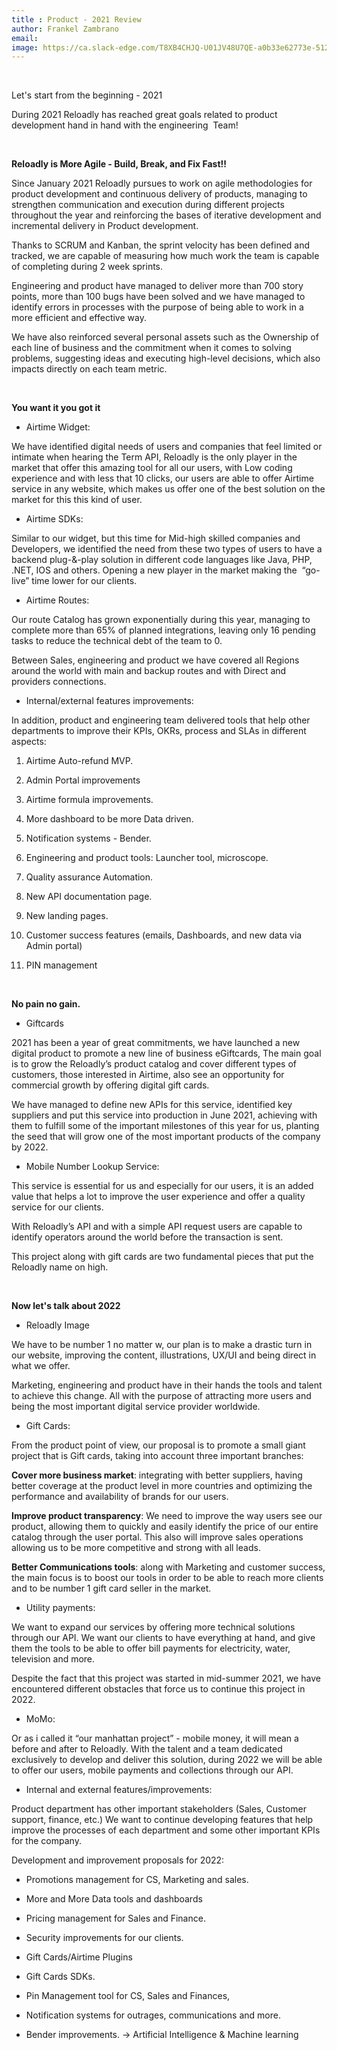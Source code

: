 ```yaml
---
title : Product - 2021 Review
author: Frankel Zambrano
email: 
image: https://ca.slack-edge.com/T8XB4CHJQ-U01JV48U7QE-a0b33e62773e-512
---
```


&nbsp;


Let's start from the beginning - 2021 

  

During 2021 Reloadly has reached great goals related to product development hand in hand with the engineering  Team! 

&nbsp;

**Reloadly is More Agile - Build, Break, and Fix Fast!!** 

  

Since January 2021 Reloadly pursues to work on agile methodologies for product development and continuous delivery of products, managing to strengthen communication and execution during different projects throughout the year and reinforcing the bases of iterative development and incremental delivery in Product development. 

  

Thanks to SCRUM and Kanban, the sprint velocity has been defined and tracked, we are capable of measuring how much work the team is capable of completing during 2 week sprints. 

  

Engineering and product have managed to deliver more than 700 story points, more than 100 bugs have been solved and we have managed to identify errors in processes with the purpose of being able to work in a more efficient and effective way.

  

We have also reinforced several personal assets such as the Ownership of each line of business and the commitment when it comes to solving problems, suggesting ideas and executing high-level decisions, which also impacts directly on each team metric.

  
&nbsp;

**You want it you got it**

  

*   Airtime Widget: 
    

  

We have identified digital needs of users and companies that feel limited or intimate when hearing the Term API, Reloadly is the only player in the market that offer this amazing tool for all our users, with Low coding experience and with less that 10 clicks, our users are able to offer Airtime service in any website, which makes us offer one of the best solution on the market for this this kind of user. 

*   Airtime SDKs: 
    

  

Similar to our widget, but this time for Mid-high skilled companies and Developers, we identified the need from these two types of users to have a backend plug-&-play solution in different code languages like Java, PHP, .NET, IOS and others. Opening a new player in the market making the  “go-live” time lower for our clients. 

  

*   Airtime Routes: 
    

  

Our route Catalog has grown exponentially during this year, managing to complete more than 65% of planned integrations, leaving only 16 pending tasks to reduce the technical debt of the team to 0. 

  

Between Sales, engineering and product we have covered all Regions around the world with main and backup routes and with Direct and providers connections. 

  

*   Internal/external features improvements: 
    

  

In addition, product and engineering team delivered tools that help other departments to improve their KPIs, OKRs, process and SLAs in different aspects: 

  

1.  Airtime Auto-refund MVP.
    
2.  Admin Portal improvements
    
3.  Airtime formula improvements. 
    
4.  More dashboard to be more Data driven. 
    
5.  Notification systems - Bender. 
    
6.  Engineering and product tools: Launcher tool, microscope. 
    
7.  Quality assurance Automation. 
    
8.  New API documentation page. 
    
9.  New landing pages. 
    
10.  Customer success features (emails, Dashboards, and new data via Admin portal)
    
11.  PIN management 

&nbsp;

**No pain no gain.** 

  

*   Giftcards 
    

  

2021 has been a year of great commitments, we have launched a new digital product to promote a new line of business eGiftcards, The main goal is to grow the Reloadly’s product catalog and cover different types of customers, those interested in Airtime, also see an opportunity for commercial growth by offering digital gift cards. 

  

We have managed to define new APIs for this service, identified key suppliers and put this service into production in June 2021, achieving with them to fulfill some of the important milestones of this year for us, planting the seed that will grow one of the most important products of the company by 2022. 

  

*   Mobile Number Lookup Service:
    

  

This service is essential for us and especially for our users, it is an added value that helps a lot to improve the user experience and offer a quality service for our clients.

  

With Reloadly’s API and with a simple API request users are capable to identify operators around the world before the transaction is sent. 

  

This project along with gift cards are two fundamental pieces that put the Reloadly name on high. 

  
&nbsp;

**Now let's talk about 2022**

  

*   Reloadly Image 
    

  

We have to be number 1 no matter w, our plan is to make a drastic turn in our website, improving the content, illustrations, UX/UI and being direct in what we offer. 

  

Marketing, engineering and product have in their hands the tools and talent to achieve this change. All with the purpose of attracting more users and being the most important digital service provider worldwide. 

  

*   Gift Cards:
    

  

From the product point of view, our proposal is to promote a small giant project that is Gift cards, taking into account three important branches: 

  

**Cover more business market**: integrating with better suppliers, having better coverage at the product level in more countries and optimizing the performance and availability of brands for our users. 

  

**Improve product transparency**: We need to improve the way users see our product, allowing them to quickly and easily identify the price of our entire catalog through the user portal. This also will improve sales operations allowing us to be more competitive and strong with all leads. 

  

**Better Communications tools**: along with Marketing and customer success, the main focus is to boost our tools in order to be able to reach more clients and to be number 1 gift card seller in the market. 

*   Utility payments: 
    

  

We want to expand our services by offering more technical solutions through our API. We want our clients to have everything at hand, and give them the tools to be able to offer bill payments for electricity, water, television and more. 

  

Despite the fact that this project was started in mid-summer 2021, we have encountered different obstacles that force us to continue this project in 2022. 

  

*   MoMo: 
    

  

Or as i called it “our manhattan project” - mobile money, it will mean a before and after to Reloadly. With the talent and a team dedicated exclusively to develop and deliver this solution, during 2022 we will be able to offer our users, mobile payments and collections through our API. 

  

*   Internal and external features/improvements: 
    

  

Product department has other important stakeholders (Sales, Customer support, finance, etc.) We want to continue developing features that help improve the processes of each department and some other important KPIs for the company.

  

Development and improvement proposals for 2022:

  

*   Promotions management for CS, Marketing and sales. 
    
*   More and More Data tools and dashboards 
    
*   Pricing management for Sales and Finance. 
    
*   Security improvements for our clients. 
    
*   Gift Cards/Airtime Plugins 
    
*   Gift Cards SDKs. 
    
*   Pin Management tool for CS, Sales and Finances, 
    
*   Notification systems for outrages, communications and more. 
    
*   Bender improvements. -> Artificial Intelligence & Machine learning
    